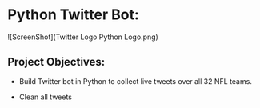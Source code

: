 # Python Twitter Bot:
![ScreenShot](Twitter Logo Python Logo.png)

## Project Objectives:
* Build Twitter bot in Python to collect live tweets over all 32 NFL teams.

* Clean all tweets
